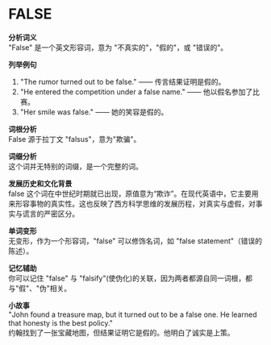 # FALSE

**分析词义**  
"False" 是一个英文形容词，意为 "不真实的"，"假的"，或 "错误的"。

  

**列举例句**

  

1.  "The rumor turned out to be false." —— 传言结果证明是假的。
2.  "He entered the competition under a false name." —— 他以假名参加了比赛。
3.  "Her smile was false." —— 她的笑容是假的。

  

**词根分析**  
False 源于拉丁文 "falsus"，意为"欺骗"。

  

**词缀分析**  
这个词并无特别的词缀，是一个完整的词。

  

**发展历史和文化背景**  
false 这个词在中世纪时期就已出现，原值意为“欺诈”。在现代英语中，它主要用来形容事物的真实性。这也反映了西方科学思维的发展历程，对真实与虚假，对事实与谎言的严密区分。

  

**单词变形**  
无变形，作为一个形容词，"false" 可以修饰名词，如 "false statement"（错误的陈述）。

  

**记忆辅助**  
你可以记住 "false" 与 "falsify"(使伪化)的关联，因为两者都源自同一词根，都与"假"、"伪"相关。

  

**小故事**  
"John found a treasure map, but it turned out to be a false one. He learned that honesty is the best policy."  
约翰找到了一张宝藏地图，但结果证明它是假的。他明白了诚实是上策。
